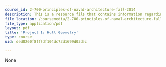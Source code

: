 ```yaml
---
course_id: 2-700-principles-of-naval-architecture-fall-2014
description: This is a resource file that contains information regarding hull geometry.
file_location: /coursemedia/2-700-principles-of-naval-architecture-fall-2014/ded8260f8ff2df104dc73d1699d03dec_MIT2_700F14_project_1.pdf
file_type: application/pdf
layout: pdf
title: 'Project 1: Hull Geometry'
type: course
uid: ded8260f8ff2df104dc73d1699d03dec

---
```

None